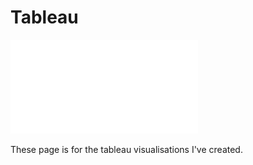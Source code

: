 # Tableau

![alt text](<images/Dashboard 4.pdf>)

These page is for the tableau visualisations I've created. 
